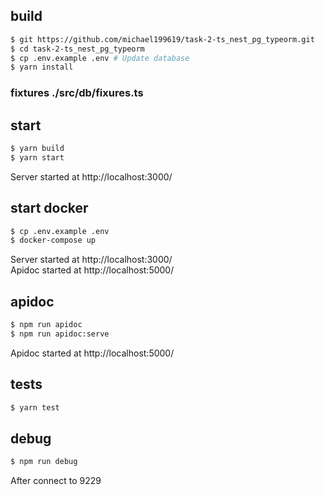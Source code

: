 

## build
```bash
$ git https://github.com/michael199619/task-2-ts_nest_pg_typeorm.git
$ cd task-2-ts_nest_pg_typeorm
$ cp .env.example .env # Update database 
$ yarn install
```

### fixtures ./src/db/fixures.ts

## start

```bash
$ yarn build
$ yarn start 
```
Server started at http://localhost:3000/

## start docker
```bash
$ cp .env.example .env
$ docker-compose up 
```

Server started at http://localhost:3000/ \
Apidoc started at http://localhost:5000/

## apidoc

```bash
$ npm run apidoc
$ npm run apidoc:serve
```
Apidoc started at http://localhost:5000/

## tests
```bash
$ yarn test
```

## debug
```bash
$ npm run debug
```

After connect to 9229
